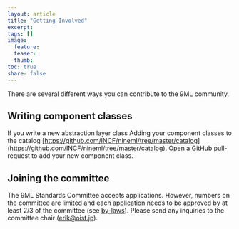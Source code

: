 ```yaml
---
layout: article
title: "Getting Involved"
excerpt:
tags: []
image:
  feature:
  teaser:
  thumb:
toc: true
share: false
---
```


There are several different ways you can contribute to the 9ML community.

## Writing component classes

If you write a new abstraction layer class Adding your component classes to the catalog [https://github.com/INCF/nineml/tree/master/catalog](https://github.com/INCF/nineml/tree/master/catalog). Open a GitHub pull-request to add your new component class.


## Joining the committee

The 9ML Standards Committee accepts applications. However, numbers on the committee are limited and each application needs to be approved by at least 2/3 of the committee (see [by-laws](http://nineml.net/by-laws/)). Please send any inquiries to the committee chair ([erik@oist.jp](mailto:erik@oist.jp)).

